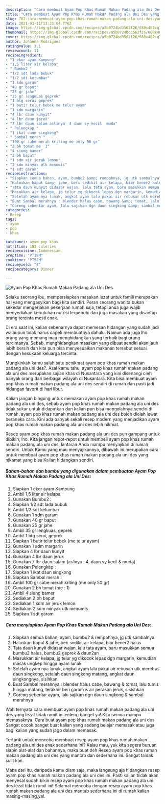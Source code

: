 ```yaml
---
description: "Cara membuat Ayam Pop Khas Rumah Makan Padang ala Uni Des yang lezat Untuk Jualan"
title: "Cara membuat Ayam Pop Khas Rumah Makan Padang ala Uni Des yang lezat Untuk Jualan"
slug: 702-cara-membuat-ayam-pop-khas-rumah-makan-padang-ala-uni-des-yang-lezat-untuk-jualan
date: 2021-03-11T13:33:04.776Z
image: https://img-global.cpcdn.com/recipes/a5b0724bd3562f26/680x482cq70/ayam-pop-khas-rumah-makan-padang-ala-uni-des-foto-resep-utama.jpg
thumbnail: https://img-global.cpcdn.com/recipes/a5b0724bd3562f26/680x482cq70/ayam-pop-khas-rumah-makan-padang-ala-uni-des-foto-resep-utama.jpg
cover: https://img-global.cpcdn.com/recipes/a5b0724bd3562f26/680x482cq70/ayam-pop-khas-rumah-makan-padang-ala-uni-des-foto-resep-utama.jpg
author: Johanna Rodriguez
ratingvalue: 3.1
reviewcount: 11
recipeingredient:
- "1 ekor ayam Kampung"
- "1,5 liter air kelapa"
- " Bumbu2 "
- "1/2 sdt lada bubuk"
- "1/2 sdt ketumbar"
- "1 sdm garam"
- "40 gr baput"
- "25 gr jahe"
- "35 gr lengkuas geprek"
- "1 btg serai geprek"
- "1 butir telur bebek me telur ayam"
- "1 sdm margarin"
- "4 lbr daun kunyit"
- "4 lbr daun jeruk"
- "7 lbr daun salam aslinya  4 daun sy kecil  muda"
- " Pelengkap "
- "1 ikat daun singkong"
- " Sambal merah "
- "100 gr cabe merah kriting me only 50 gr"
- "2 bh tomat me  1"
- "4 siung bamer"
- "2 bh baput"
- "1 sdm air jeruk lemon"
- "2 sdm minyak utk menumis"
- "1 sdt garam"
recipeinstructions:
- "Siapkan semua bahan, ayam, bumbu2 &amp; rempahnya, jg utk sambalnya"
- "Haluskan baput &amp; jahe, beri sedikit air kelapa, biar bener2 halus"
- "Tata daun kunyit didasar wajan, lalu tata ayam, baru masukkan semua bumbu2 halus, bumbu2 geprek &amp; daun2an"
- "Masukkan air kelapa, jg telur yg dikocok lepas dgn margarin, kemudian masak ungkep hingga ayam lunak"
- "Setelah ayam nya lunak, angkat ayam lalu pakai air rebusan utk merebus daun singkong, setelah daun singkong matang, angkat daun singkongnya, sisihkan"
- "Buat Sambal merahnya : blender halus cabe, bawang &amp; tomat, lalu tumis hingga matang, terakhir beri garam &amp; air perasan jeruk, sisishkan"
- "Goreng sebentar ayam, lalu sajikan dgn daun singkong &amp; sambal merahnya"
categories:
- Resep
tags:
- ayam
- pop
- khas

katakunci: ayam pop khas 
nutrition: 183 calories
recipecuisine: Indonesian
preptime: "PT18M"
cooktime: "PT52M"
recipeyield: "4"
recipecategory: Dinner

---
```



![Ayam Pop Khas Rumah Makan Padang ala Uni Des](https://img-global.cpcdn.com/recipes/a5b0724bd3562f26/680x482cq70/ayam-pop-khas-rumah-makan-padang-ala-uni-des-foto-resep-utama.jpg)

Selaku seorang ibu, mempersiapkan masakan lezat untuk famili merupakan hal yang mengasyikan bagi kita sendiri. Peran seorang  wanita bukan sekedar mengerjakan pekerjaan rumah saja, tetapi anda juga wajib menyediakan kebutuhan nutrisi terpenuhi dan juga masakan yang disantap orang tercinta mesti enak.

Di era  saat ini, kalian sebenarnya dapat memesan hidangan yang sudah jadi walaupun tidak harus capek membuatnya dahulu. Namun ada juga lho orang yang memang mau menghidangkan yang terbaik bagi orang tercintanya. Sebab, menghidangkan masakan yang dibuat sendiri akan jauh lebih bersih dan kita pun bisa menyesuaikan makanan tersebut sesuai dengan kesukaan keluarga tercinta. 



Mungkinkah kamu salah satu penikmat ayam pop khas rumah makan padang ala uni des?. Asal kamu tahu, ayam pop khas rumah makan padang ala uni des merupakan sajian khas di Nusantara yang kini disenangi oleh banyak orang dari berbagai wilayah di Nusantara. Kita bisa membuat ayam pop khas rumah makan padang ala uni des sendiri di rumah dan pasti jadi hidangan favorit di hari libur.

Kalian jangan bingung untuk memakan ayam pop khas rumah makan padang ala uni des, sebab ayam pop khas rumah makan padang ala uni des tidak sukar untuk didapatkan dan kalian pun bisa mengolahnya sendiri di rumah. ayam pop khas rumah makan padang ala uni des boleh diolah lewat beraneka cara. Kini ada banyak sekali resep modern yang menjadikan ayam pop khas rumah makan padang ala uni des lebih nikmat.

Resep ayam pop khas rumah makan padang ala uni des pun gampang untuk dibikin, lho. Kita jangan repot-repot untuk membeli ayam pop khas rumah makan padang ala uni des, lantaran Anda mampu menyajikan di rumah sendiri. Untuk Kamu yang mau menyajikannya, dibawah ini merupakan cara untuk membuat ayam pop khas rumah makan padang ala uni des yang nikamat yang bisa Kalian hidangkan sendiri.

<!--inarticleads1-->

##### Bahan-bahan dan bumbu yang digunakan dalam pembuatan Ayam Pop Khas Rumah Makan Padang ala Uni Des:

1. Siapkan 1 ekor ayam Kampung
1. Ambil 1,5 liter air kelapa
1. Gunakan  Bumbu2 :
1. Siapkan 1/2 sdt lada bubuk
1. Ambil 1/2 sdt ketumbar
1. Gunakan 1 sdm garam
1. Gunakan 40 gr baput
1. Gunakan 25 gr jahe
1. Ambil 35 gr lengkuas, geprek
1. Ambil 1 btg serai, geprek
1. Siapkan 1 butir telur bebek (me telur ayam)
1. Gunakan 1 sdm margarin
1. Siapkan 4 lbr daun kunyit
1. Gunakan 4 lbr daun jeruk
1. Gunakan 7 lbr daun salam (aslinya : 4, daun sy kecil &amp; muda)
1. Gunakan  Pelengkap :
1. Siapkan 1 ikat daun singkong
1. Siapkan  Sambal merah :
1. Ambil 100 gr cabe merah kriting (me only 50 gr)
1. Gunakan 2 bh tomat (me : 1)
1. Ambil 4 siung bamer
1. Sediakan 2 bh baput
1. Sediakan 1 sdm air jeruk lemon
1. Sediakan 2 sdm minyak utk menumis
1. Siapkan 1 sdt garam




<!--inarticleads2-->

##### Cara menyiapkan Ayam Pop Khas Rumah Makan Padang ala Uni Des:

1. Siapkan semua bahan, ayam, bumbu2 &amp; rempahnya, jg utk sambalnya
1. Haluskan baput &amp; jahe, beri sedikit air kelapa, biar bener2 halus
1. Tata daun kunyit didasar wajan, lalu tata ayam, baru masukkan semua bumbu2 halus, bumbu2 geprek &amp; daun2an
1. Masukkan air kelapa, jg telur yg dikocok lepas dgn margarin, kemudian masak ungkep hingga ayam lunak
1. Setelah ayam nya lunak, angkat ayam lalu pakai air rebusan utk merebus daun singkong, setelah daun singkong matang, angkat daun singkongnya, sisihkan
1. Buat Sambal merahnya : blender halus cabe, bawang &amp; tomat, lalu tumis hingga matang, terakhir beri garam &amp; air perasan jeruk, sisishkan
1. Goreng sebentar ayam, lalu sajikan dgn daun singkong &amp; sambal merahnya




Wah ternyata cara membuat ayam pop khas rumah makan padang ala uni des yang lezat tidak rumit ini enteng banget ya! Kita semua mampu memasaknya. Cara buat ayam pop khas rumah makan padang ala uni des Sangat cocok banget buat kalian yang sedang belajar memasak atau juga bagi kalian yang sudah jago dalam memasak.

Tertarik untuk mencoba membuat resep ayam pop khas rumah makan padang ala uni des enak sederhana ini? Kalau mau, yuk kita segera buruan siapin alat-alat dan bahannya, maka buat deh Resep ayam pop khas rumah makan padang ala uni des yang mantab dan sederhana ini. Sangat taidak sulit kan. 

Maka dari itu, daripada kamu diam saja, maka langsung aja hidangkan resep ayam pop khas rumah makan padang ala uni des ini. Pasti kalian tiidak akan menyesal sudah bikin resep ayam pop khas rumah makan padang ala uni des lezat tidak rumit ini! Selamat mencoba dengan resep ayam pop khas rumah makan padang ala uni des mantab sederhana ini di rumah kalian masing-masing,ya!.

